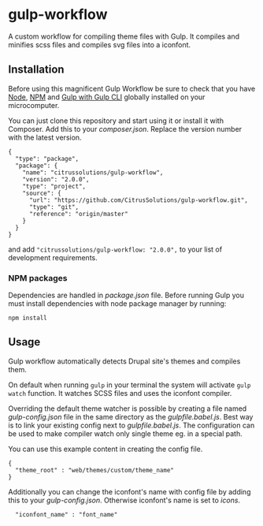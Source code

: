 # gulp-workflow
A custom workflow for compiling theme files with Gulp. It compiles and minifies scss files and compiles svg files into a iconfont.

## Installation
Before using this magnificent Gulp Workflow be sure to check that you have [Node](https://nodejs.org/), [NPM](https://www.npmjs.com/) and [Gulp with Gulp CLI](https://gulpjs.com/) globally installed on your microcomputer.

You can just clone this repository and start using it or install it with Composer. Add this to your _composer.json_. Replace the version number with the latest version.
```
{
  "type": "package",
  "package": {
    "name": "citrussolutions/gulp-workflow",
    "version": "2.0.0",
    "type": "project",
    "source": {
      "url": "https://github.com/CitrusSolutions/gulp-workflow.git",
      "type": "git",
      "reference": "origin/master"
    }
  }
}
```

and add `"citrussolutions/gulp-workflow: "2.0.0",` to your list of development requirements.

### NPM packages
Dependencies are handled in _package.json_ file. Before running Gulp you must install dependencies with node package manager by running:
```
npm install
```

## Usage
Gulp workflow automatically detects Drupal site's themes and compiles them.

On default when running `gulp` in your terminal the system will activate `gulp watch` function. It watches SCSS files and uses the iconfont compiler.

Overriding the default theme watcher is possible by creating a file named _gulp-config.json_ file in the same directory as the _gulpfile.babel.js_. Best way is to link your existing config next to _gulpfile.babel.js_. The configuration can be used to make compiler watch only single theme eg. in a special path.

You can use this example content in creating the config file.
```
{
  "theme_root" : "web/themes/custom/theme_name"
}
```

Additionally you can change the iconfont's name with config file by adding this to your _gulp-config.json_. Otherwise iconfont's name is set to _icons_.

```
  "iconfont_name" : "font_name"
```

